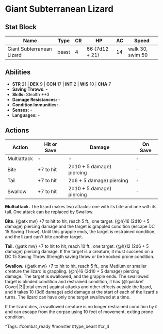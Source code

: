 # Giant Subterranean Lizard

## Stat Block

| Name | Type | CR | HP | AC | Speed |
|------|------|----|----|----|-------|
| Giant Subterranean Lizard | beast | 4 | 66 (7d12 + 21) | 14 | walk 30, swim 50 |

## Abilities

- **STR** 21 | **DEX** 9 | **CON** 17 | **INT** 2 | **WIS** 10 | **CHA** 7
- **Saving Throws:** -  
- **Skills:** Stealth ++3  
- **Damage Resistances:** -  
- **Condition Immunities:** -  
- **Senses:** -  
- **Languages:** -


## Actions

| Action | Hit or Save | Damage | On Save |
|--------|--------------|--------|----------|
| Multiattack | - | - | - |
| Bite | +7 to hit | 2d10 + 5 damage) piercing | - |
| Tail | +7 to hit | 2d6 + 5 damage) piercing | - |
| Swallow | +7 to hit | 2d10 + 5 damage) piercing | - |

**Multiattack.** The lizard makes two attacks: one with its bite and one with its tail. One attack can be replaced by Swallow.

**Bite.** {@atk mw} +7 to hit to hit, reach 5 ft., one target. {@h}16 (2d10 + 5 damage) piercing damage and the target is grappled condition (escape DC 15 Saving Throw). Until this grapple ends, the target is restrained condition, and the lizard can't bite another target.

**Tail.** {@atk mw} +7 to hit to hit, reach 10 ft., one target. {@h}12 (2d6 + 5 damage) piercing damage. If the target is a creature, it must succeed on a DC 15 Saving Throw Strength saving throw or be knocked prone condition.

**Swallow.** {@atk mw} +7 to hit to hit, reach 5 ft., one Medium or smaller creature the lizard is grappling. {@h}16 (2d10 + 5 damage) piercing damage. The target is swallowed, and the grapple ends. The swallowed target is blinded condition and restrained condition, it has {@quickref Cover||3||total cover} against attacks and other effects outside the lizard, and it takes 10 (3d6 damage) acid damage at the start of each of the lizard's turns. The lizard can have only one target swallowed at a time.

If the lizard dies, a swallowed creature is no longer restrained condition by it and can escape from the corpse using 10 feet of movement, exiting prone condition.


^Tags: #combat_ready #monster #type_beast #cr_4